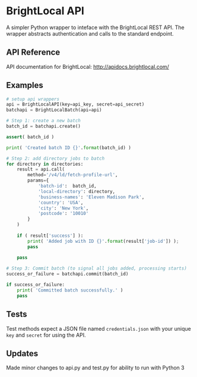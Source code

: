 BrightLocal API
===============

A simpler Python wrapper to inteface with the BrightLocal REST API. The wrapper abstracts authentication and calls to the standard endpoint.




API Reference
--------

API documentation for BrightLocal: http://apidocs.brightlocal.com/




Examples
--------

```python
# setup api wrappers
api = BrightLocalAPI(key=api_key, secret=api_secret)
batchapi = BrightLocalBatch(api=api)

# Step 1: create a new batch
batch_id = batchapi.create()

assert( batch_id )

print( 'Created batch ID {}'.format(batch_id) )

# Step 2: add directory jobs to batch
for directory in directories:
	result = api.call(
		method='/v4/ld/fetch-profile-url',
		params={
			'batch-id':  batch_id,
			'local-directory': directory,
			'business-names': 'Eleven Madison Park',
			'country': 'USA',
			'city': 'New York',
			'postcode': '10010'
		}
	)
	
	if ( result['success'] ):
		print( 'Added job with ID {}'.format(result['job-id']) );
		pass
	
	pass

# Step 3: Commit batch (to signal all jobs added, processing starts)
success_or_failure = batchapi.commit(batch_id)

if success_or_failure:
	print( 'Committed batch successfully.' )
	pass
```




Tests
-----

Test methods expect a JSON file named `credentials.json` with your unique `key` and `secret` for using the API.


Updates
-----
Made minor changes to api.py and test.py for ability to run with Python 3


